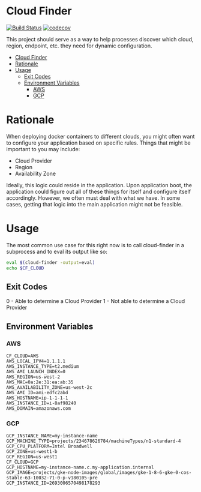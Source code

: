 # Cloud Finder

[![Build Status](https://travis-ci.org/C2FO/cloud-finder.svg?branch=master)](https://travis-ci.org/C2FO/cloud-finder) [![codecov](https://codecov.io/gh/c2fo/cloud-finder/branch/master/graph/badge.svg)](https://codecov.io/gh/c2fo/cloud-finder)

This project should serve as a way to help processes discover which cloud,
region, endpoint, etc. they need for dynamic configuration.

<!-- TOC depthFrom:1 depthTo:6 withLinks:1 updateOnSave:1 orderedList:0 -->

- [Cloud Finder](#cloud-finder)
- [Rationale](#rationale)
- [Usage](#usage)
	- [Exit Codes](#exit-codes)
	- [Environment Variables](#environment-variables)
		- [AWS](#aws)
		- [GCP](#gcp)

<!-- /TOC -->

# Rationale

When deploying docker containers to different clouds, you might often want to
configure your application based on specific rules. Things that might be
important to you may include:

* Cloud Provider
* Region
* Availability Zone

Ideally, this logic could reside in the application. Upon application boot,
the application could figure out all of these things for itself and configure
itself accordingly. However, we often must deal with what we have. In some
cases, getting that logic into the main application might not be feasible.

# Usage

The most common use case for this right now is to call cloud-finder in a
subprocess and to eval its output like so:

```sh
eval $(cloud-finder -output=eval)
echo $CF_CLOUD
```


## Exit Codes

0 - Able to determine a Cloud Provider
1 - Not able to determine a Cloud Provider

## Environment Variables

### AWS

```
CF_CLOUD=AWS
AWS_LOCAL_IPV4=1.1.1.1
AWS_INSTANCE_TYPE=t2.medium
AWS_AMI_LAUNCH_INDEX=0
AWS_REGION=us-west-2
AWS_MAC=0a:2e:31:ea:ab:35
AWS_AVAILABILITY_ZONE=us-west-2c
AWS_AMI_ID=ami-edfc2abd
AWS_HOSTNAME=ip-1-1-1-1
AWS_INSTANCE_ID=i-8af98240
AWS_DOMAIN=amazonaws.com
```

### GCP

```
GCP_INSTANCE_NAME=my-instance-name
GCP_MACHINE_TYPE=projects/234678626784/machineTypes/n1-standard-4
GCP_CPU_PLATFORM=Intel Broadwell
GCP_ZONE=us-west1-b
GCP_REGION=us-west1
CF_CLOUD=GCP
GCP_HOSTNAME=my-instance-name.c.my-application.internal
GCP_IMAGE=projects/gke-node-images/global/images/gke-1-8-6-gke-0-cos-stable-63-10032-71-0-p-v180105-pre
GCP_INSTANCE_ID=2693006570498178293
```
